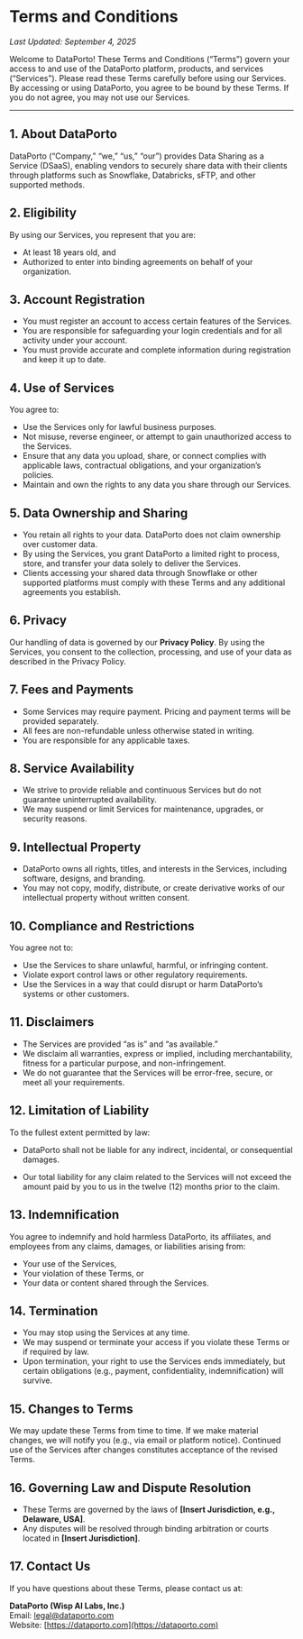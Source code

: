 # Terms and Conditions

_Last Updated: September 4, 2025_

Welcome to DataPorto! These Terms and Conditions (“Terms”) govern your access to and use of the DataPorto platform, products, and services (“Services”). Please read these Terms carefully before using our Services. By accessing or using DataPorto, you agree to be bound by these Terms. If you do not agree, you may not use our Services.

---

## 1. About DataPorto

DataPorto (“Company,” “we,” “us,” “our”) provides Data Sharing as a Service (DSaaS), enabling vendors to securely share data with their clients through platforms such as Snowflake, Databricks, sFTP, and other supported methods.

## 2. Eligibility

By using our Services, you represent that you are:

- At least 18 years old, and
- Authorized to enter into binding agreements on behalf of your organization.

## 3. Account Registration

- You must register an account to access certain features of the Services.
- You are responsible for safeguarding your login credentials and for all activity under your account.
- You must provide accurate and complete information during registration and keep it up to date.

## 4. Use of Services

You agree to:

- Use the Services only for lawful business purposes.
- Not misuse, reverse engineer, or attempt to gain unauthorized access to the Services.
- Ensure that any data you upload, share, or connect complies with applicable laws, contractual obligations, and your organization’s policies.
- Maintain and own the rights to any data you share through our Services.

## 5. Data Ownership and Sharing

- You retain all rights to your data. DataPorto does not claim ownership over customer data.
- By using the Services, you grant DataPorto a limited right to process, store, and transfer your data solely to deliver the Services.
- Clients accessing your shared data through Snowflake or other supported platforms must comply with these Terms and any additional agreements you establish.

## 6. Privacy

Our handling of data is governed by our **Privacy Policy**. By using the Services, you consent to the collection, processing, and use of your data as described in the Privacy Policy.

## 7. Fees and Payments

- Some Services may require payment. Pricing and payment terms will be provided separately.
- All fees are non-refundable unless otherwise stated in writing.
- You are responsible for any applicable taxes.

## 8. Service Availability

- We strive to provide reliable and continuous Services but do not guarantee uninterrupted availability.
- We may suspend or limit Services for maintenance, upgrades, or security reasons.

## 9. Intellectual Property

- DataPorto owns all rights, titles, and interests in the Services, including software, designs, and branding.
- You may not copy, modify, distribute, or create derivative works of our intellectual property without written consent.

## 10. Compliance and Restrictions

You agree not to:

- Use the Services to share unlawful, harmful, or infringing content.
- Violate export control laws or other regulatory requirements.
- Use the Services in a way that could disrupt or harm DataPorto’s systems or other customers.

## 11. Disclaimers

- The Services are provided “as is” and “as available.”
- We disclaim all warranties, express or implied, including merchantability, fitness for a particular purpose, and non-infringement.
- We do not guarantee that the Services will be error-free, secure, or meet all your requirements.

## 12. Limitation of Liability

To the fullest extent permitted by law:

- DataPorto shall not be liable for any indirect, incidental, or consequential damages.

- Our total liability for any claim related to the Services will not exceed the amount paid by you to us in the twelve (12) months prior to the claim.

## 13. Indemnification

You agree to indemnify and hold harmless DataPorto, its affiliates, and employees from any claims, damages, or liabilities arising from:

- Your use of the Services,
- Your violation of these Terms, or
- Your data or content shared through the Services.

## 14. Termination

- You may stop using the Services at any time.
- We may suspend or terminate your access if you violate these Terms or if required by law.
- Upon termination, your right to use the Services ends immediately, but certain obligations (e.g., payment, confidentiality, indemnification) will survive.

## 15. Changes to Terms

We may update these Terms from time to time. If we make material changes, we will notify you (e.g., via email or platform notice). Continued use of the Services after changes constitutes acceptance of the revised Terms.

## 16. Governing Law and Dispute Resolution

- These Terms are governed by the laws of **[Insert Jurisdiction, e.g., Delaware, USA]**.
- Any disputes will be resolved through binding arbitration or courts located in **[Insert Jurisdiction]**.

## 17. Contact Us

If you have questions about these Terms, please contact us at:

**DataPorto (Wisp AI Labs, Inc.)**  
Email: legal@dataporto.com  
Website: [https://dataporto.com](https://dataporto.com)
